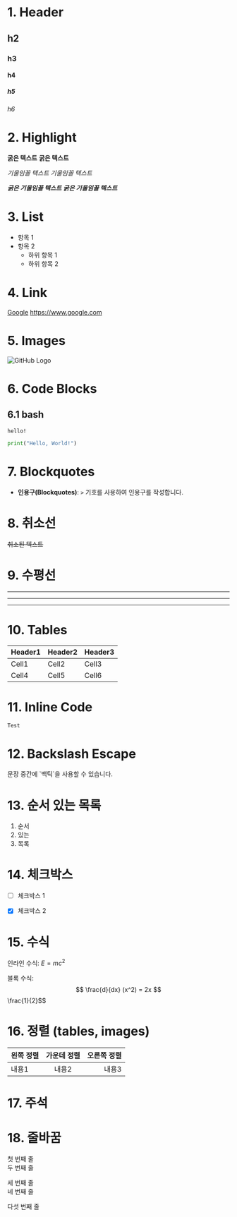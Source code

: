 # 1. Header
## h2
### h3
#### h4
##### h5
###### h6

# 2. Highlight
**굵은 텍스트**
__굵은 텍스트__

*기울임꼴 텍스트*
_기울임꼴 텍스트_

***굵은 기울임꼴 텍스트***
___굵은 기울임꼴 텍스트___

# 3. List
- 항목 1
- 항목 2
  - 하위 항목 1
  - 하위 항목 2

# 4. Link
[Google](https://www.google.com)
<https://www.google.com>


# 5. Images
![GitHub Logo](/images/logo.png)

# 6. Code Blocks
## 6.1 bash
```
hello!
```

```python
print("Hello, World!")
```

# 7. Blockquotes
- **인용구(Blockquotes)**: `>` 기호를 사용하여 인용구를 작성합니다.

# 8. 취소선
~~취소된 텍스트~~

# 9. 수평선
--- 
*** 
___

# 10. Tables
| Header1 | Header2 | Header3 |
| ------- | ------- | ------- |
| Cell1   | Cell2   | Cell3   |
| Cell4   | Cell5   | Cell6   |


# 11. Inline Code
`Test`

# 12. Backslash Escape
문장 중간에 \`백틱\`을 사용할 수 있습니다.

# 13. 순서 있는 목록
1. 순서
2. 있는
3. 목록

# 14. 체크박스
- [ ] 체크박스 1
- [x] 체크박스 2


# 15. 수식
인라인 수식: $E=mc^2$

블록 수식:
$$
\frac{d}{dx} (x^2) = 2x
$$
\frac{1}{2}$$

# 16. 정렬 (tables, images)
| 왼쪽 정렬 | 가운데 정렬 | 오른쪽 정렬 |
| :------ | :------: | ------: |
| 내용1   | 내용2    | 내용3    |

# 17. 주석
<!-- 주석 내용 -->

# 18. 줄바꿈
첫 번째 줄  
두 번째 줄

세 번째 줄<br>네 번째 줄

다섯 번째 줄




